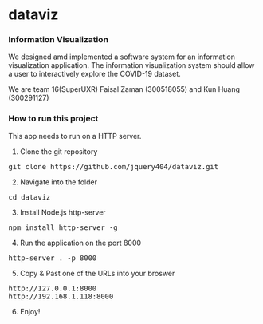 # dataviz

### Information Visualization

We designed amd implemented a software system for an information visualization application. The information visualization system should allow a user to interactively explore the COVID-19 dataset.

We are team 16(SuperUXR) Faisal Zaman (300518055) and Kun Huang (300291127)

### How to run this project

This app needs to run on a HTTP server.

1. Clone the git repository
<pre>
git clone https://github.com/jquery404/dataviz.git
</pre>

2. Navigate into the folder
<pre>
cd dataviz
</pre>

3. Install Node.js http-server
<pre>
npm install http-server -g
</pre>


4. Run the application on the port 8000
<pre>
http-server . -p 8000
</pre>

5. Copy & Past one of the URLs into your broswer
<pre>
http://127.0.0.1:8000
http://192.168.1.118:8000
</pre>

6. Enjoy!
